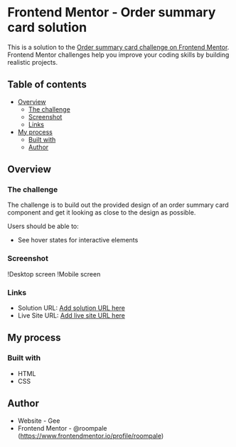# Frontend Mentor - Order summary card solution

This is a solution to the [Order summary card challenge on Frontend Mentor](https://www.frontendmentor.io/challenges/order-summary-component-QlPmajDUj). Frontend Mentor challenges help you improve your coding skills by building realistic projects. 

## Table of contents

- [Overview](#overview)
  - [The challenge](#the-challenge)
  - [Screenshot](#screenshot)
  - [Links](#links)
- [My process](#my-process)
  - [Built with](#built-with)
  - [Author](#author)


## Overview

### The challenge

The challenge is to build out the provided design of an order summary card component and get it looking as close to the design as possible.

Users should be able to:

- See hover states for interactive elements

### Screenshot

!Desktop screen [](./desktop-screenshot.jpg)
!Mobile screen [](./mobile-screenshot.jpg)


### Links

- Solution URL: [Add solution URL here](https://your-solution-url.com)
- Live Site URL: [Add live site URL here](https://your-live-site-url.com)

## My process

### Built with

- HTML
- CSS

## Author

- Website - Gee
- Frontend Mentor - @roompale (https://www.frontendmentor.io/profile/roompale)
